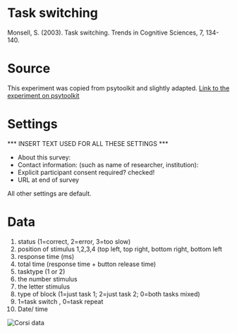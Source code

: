 # Task switching
Monsell, S. (2003). Task switching. Trends in Cognitive Sciences, 7, 134-140.

# Source
This experiment was copied from psytoolkit and slightly adapted.
[Link to the experiment on psytoolkit](https://www.psytoolkit.org/experiment-library/taskswitching.html)

# Settings
***  INSERT TEXT USED FOR ALL THESE SETTINGS  ***
- About this survey:
- Contact information: (such as name of researcher, institution):
- Explicit participant consent required?  checked!
- URL at end of survey

All other settings are default.

# Data
1.	status (1=correct, 2=error, 3=too slow)
2.	position of stimulus 1,2,3,4 (top left, top right, bottom right, bottom left
3.	response time (ms)
4.	total time (response time + button release time)
5.	tasktype (1 or 2)
6.	the number stimulus
7.	the letter stimulus
8.	type of block (1=just task 1; 2=just task 2; 0=both tasks mixed)
9.	1=task switch , 0=task repeat
10.	Date/ time


![Corsi data](./instruction_images/task_switch_data.jpg)
